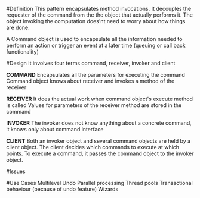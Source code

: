 #Definition
This pattern encapsulates method invocations.
It decouples the requester of the command from the the object that actually performs it.
The object invoking the computation does'nt need to worry about how things are done. 

A Command object is used to encapsulate all the information
needed to perform an action or trigger an event at a later time
(queuing or call back functionality)

#Design
It involves four terms
command, receiver, invoker and client

**COMMAND**
Encapsulates all the parameters for executing the command
Command object knows about receiver and invokes a method of the receiver

**RECEIVER**
It does the actual work when command object's execute method is called 
Values for parameters of the receiver method are stored in the command

**INVOKER**
The invoker does not know anything about a concrete command, it knows only about command interface

**CLIENT**
Both an invoker object and several command objects are held by a client object. 
The client decides which commands to execute at which points. 
To execute a command, it passes the command object to the invoker object.

#Issues

#Use Cases
Multilevel Undo
Parallel processing
Thread pools 
Transactional behaviour (because of undo feature)
Wizards
